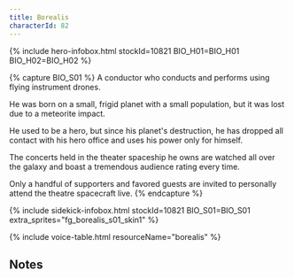 ```yaml
---
title: Borealis
characterId: 82
---
```


{% include hero-infobox.html stockId=10821 BIO_H01=BIO_H01 BIO_H02=BIO_H02 %}

{% capture BIO_S01 %}
A conductor who conducts and performs using flying instrument drones.

He was born on a small, frigid planet with a small population, but it was lost due to a meteorite impact.

He used to be a hero, but since his planet's destruction, he has dropped all contact with his hero office and uses his power only for himself.

The concerts held in the theater spaceship he owns are watched all over the galaxy and boast a tremendous audience rating every time. 

Only a handful of supporters and favored guests are invited to personally attend the theatre spacecraft live.
{% endcapture %}

{% include sidekick-infobox.html stockId=10821 BIO_S01=BIO_S01 extra_sprites="fg_borealis_s01_skin1" %}

{% include voice-table.html resourceName="borealis"
%}

## Notes
